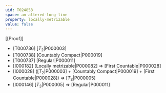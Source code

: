 ```yaml
---
uid: T024853
space: an-altered-long-line
property: locally-metrizable
value: false
---
```

[[Proof]]

* [T000736] [$T_2$|P000003]
* [T000738] [Countably Compact|P000019]
* [T000737] [Regular|P000011]
* [I000182] [Locally metrizable|P000082] => [First Countable|P000028]
* [I000028] ([$T_2$|P000003] + [Countably Compact|P000019] + [First Countable|P000028]) => [$T_3$|P000005]
* [I000146] [$T_3$|P000005] => [Regular|P000011]

